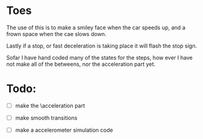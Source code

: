 # Toes
The use of this is to make a smiley face when the car speeds up, and a frown space when the cae slows down.

Lastly if a stop, or fast deceleration is taking place it will flash the stop sign.

Sofar I have hand coded many of the states for the steps,
how ever I have not make all of the betweens, nor the acceleration part yet.

#  Todo:
- [ ] make the   \acceleration part
- [ ] make smooth transitions
- [ ] make a accelerometer simulation code


